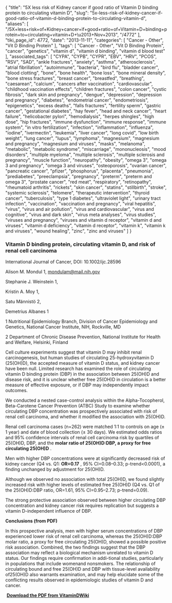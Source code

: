 {
    "title": "5X less risk of Kidney cancer if good ratio of Vitamin D binding protein to circulating vitamin D",
    "slug": "5x-less-risk-of-kidney-cancer-if-good-ratio-of-vitamin-d-binding-protein-to-circulating-vitamin-d",
    "aliases": [
        "/5X+less+risk+of+Kidney+cancer+if+good+ratio+of+Vitamin+D+binding+protein+to+circulating+vitamin+D+\u2013+Nov+2013",
        "/4772"
    ],
    "tiki_page_id": 4772,
    "date": "2013-11-11",
    "categories": [
        "Cancer - Other",
        "Vit D Binding Protein"
    ],
    "tags": [
        "Cancer - Other",
        "Vit D Binding Protein",
        "cancer",
        "genetics",
        "vitamin d",
        "vitamin d binding",
        "vitamin d blood test"
    ],
    "associated_tags": [
        "CYPA",
        "CYPB",
        "CYPR",
        "EBV",
        "HRV",
        "PCOS",
        "RSV",
        "SAD",
        "ankle fractures",
        "anxiety",
        "asthma",
        "atherosclerosis",
        "atrial fibrillation",
        "autoimmune",
        "bacteria",
        "bird flu",
        "bladder cancer",
        "blood clotting",
        "bone",
        "bone health",
        "bone loss",
        "bone mineral density",
        "bone stress fractures",
        "breast cancer",
        "breastfed",
        "breathing",
        "caesarean",
        "calcium",
        "cancers after vaccination",
        "cardiovascular",
        "childhood vaccination effects",
        "children fractures",
        "colon cancer",
        "cystic fibrosis",
        "dark skin and pregnancy",
        "dengue",
        "depression",
        "depression and pregnancy",
        "diabetes",
        "endometrial cancer",
        "endometriosis",
        "epigenetics",
        "excess deaths",
        "falls fractures",
        "fertility sperm",
        "gastric cancer",
        "gestational diabetes",
        "hay fever",
        "head and neck cancer",
        "heart failure",
        "helicobacter pylori",
        "hemodialysis",
        "herpes shingles",
        "high dose",
        "hip fractures",
        "immune dysfunction",
        "immune response",
        "immune system",
        "in vitro fertilization",
        "infection",
        "inflammation",
        "influenza",
        "iodine",
        "ivermectin",
        "leukemia",
        "liver cancer",
        "long covid",
        "low birth weight",
        "lung cancer",
        "lupus",
        "lymphoma",
        "magnesium",
        "magnesium and pregnancy",
        "magnesium and viruses",
        "masks",
        "melanoma",
        "metabolic",
        "metabolic syndrome",
        "miscarriage",
        "mononucleosis",
        "mood disorders",
        "multiple myeloma",
        "multiple sclerosis",
        "multiple sclerosis and pregnancy",
        "muscle function",
        "neuropathy",
        "obesity",
        "omega 3",
        "omega 3 and pregnancy",
        "omega 3 and viruses",
        "osteoporosis",
        "ovarian cancer",
        "pancreatic cancer",
        "pfizer",
        "phosphorus",
        "placenta",
        "pneumonia",
        "prediabetes",
        "preeclampsia",
        "pregnancy",
        "preterm",
        "preterm and omega 3",
        "prostate cancer",
        "red meat",
        "respiratory",
        "retinopathy",
        "rheumatoid arthritis",
        "rickets",
        "skin cancer",
        "statins",
        "stillbirth",
        "stroke",
        "systemic sclerosis",
        "telomere",
        "therapeutic intervention",
        "thyroid cancer",
        "tuberculosis",
        "type 1 diabetes",
        "ultraviolet light",
        "urinary tract infection",
        "vaccination",
        "vaccination and pregnancy",
        "viral hepatitis",
        "virus",
        "virus and air pollution",
        "virus and cardiovascular",
        "virus and cognitive",
        "virus and dark skin",
        "virus meta analyses",
        "virus studies",
        "viruses and pregnancy",
        "viruses and vitamin d receptor",
        "vitamin d and viruses",
        "vitamin d deficiency",
        "vitamin d receptor",
        "vitamin k",
        "vitamin k and viruses",
        "wound healing",
        "zinc",
        "zinc and viruses"
    ]
}


### Vitamin D binding protein, circulating vitamin D, and risk of renal cell carcinoma

International Journal of Cancer, DOI: 10.1002/ijc.28596

Alison M. Mondul 1, mondulam@mail.nih.gov

Stephanie J. Weinstein 1,

Kristin A. Moy 1,

Satu Männistö 2,

Demetrius Albanes 1

1     Nutritional Epidemiology Branch, Division of Cancer Epidemiology and Genetics, National Cancer Institute, NIH, Rockville, MD

2     Department of Chronic Disease Prevention, National Institute for Health and Welfare, Helsinki, Finland

Cell culture experiments suggest that vitamin D may inhibit renal carcinogenesis, but human studies of circulating 25-hydroxyvitamin D (25(OH)D), the accepted measure of vitamin D status, and kidney cancer have been null. Limited research has examined the role of circulating vitamin D binding protein (DBP) in the association between 25(OH)D and disease risk, and it is unclear whether free 25(OH)D in circulation is a better measure of effective exposure, or if DBP may independently impact outcomes. 

We conducted a nested case-control analysis within the Alpha-Tocopherol, Beta-Carotene Cancer Prevention (ATBC) Study to examine whether circulating DBP concentration was prospectively associated with risk of renal cell carcinoma, and whether it modified the association with 25(OH)D. 

Renal cell carcinoma cases (n=262) were matched 1:1 to controls on age (± 1 year) and date of blood collection (± 30 days). We estimated odds ratios and 95% confidence intervals of renal cell carcinoma risk by quartiles of 25(OH)D, DBP, and the  **molar ratio of 25(OH)D:DBP, a proxy for free circulating 25(OH)D** . 

Men with higher DBP concentrations were at significantly decreased risk of kidney cancer (Q4 vs. Q1:  **OR=0.17** , 95% CI=0.08–0.33; p-trend<0.0001), a finding unchanged by adjustment for 25(OH)D. 

Although we observed no association with total 25(OH)D, we found slightly increased risk with higher levels of estimated free 25(OH)D (Q4 vs. Q1 of the 25(OH)D:DBP ratio, OR=1.61, 95% CI=0.95–2.73; p-trend=0.09). 

The strong protective association observed between higher circulating DBP concentration and kidney cancer risk requires replication but suggests a vitamin D-independent influence of DBP. 

 **Conclusions (from PDF)** 

In this prospective analysis, men with higher serum concentrations of DBP experienced lower risk of renal cell carcinoma, whereas the 25(OH)D:DBP molar ratio, a proxy for free circulating 25(OH)D, showed a possible positive risk association. Combined, the two findings suggest that the DBP association may reflect a biological mechanism unrelated to vitamin D status. Our findings require confirmation in addi-tional studies, particularly in populations that include womenand nonsmokers. The relationship of circulating bound and free 25(OH)D and DBP with tissue-level availability of25(OH)D also warrants examination, and may help elucidate some of the conflicting results observed in epidemiologic studies of vitamin D and cancer.

 **<i class="fas fa-file-pdf" style="margin-right: 0.3em;"></i><a href="https://d378j1rmrlek7x.cloudfront.net/attachments/pdf/mondul-et-al-2014-international-journal-of-cancer.pdf">Download the PDF from VitaminDWiki</a>**
